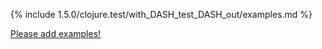 {% include 1.5.0/clojure.test/with_DASH_test_DASH_out/examples.md %}

[Please add examples!](https://github.com/arrdem/grimoire/edit/master/_includes/1.6.0/clojure.test/with_DASH_test_DASH_out/examples.md)
